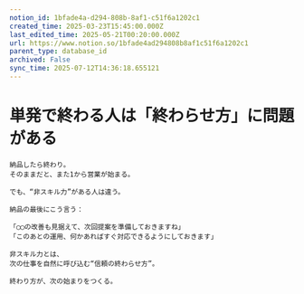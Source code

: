 ```yaml
---
notion_id: 1bfade4a-d294-808b-8af1-c51f6a1202c1
created_time: 2025-03-23T15:45:00.000Z
last_edited_time: 2025-05-21T00:20:00.000Z
url: https://www.notion.so/1bfade4ad294808b8af1c51f6a1202c1
parent_type: database_id
archived: False
sync_time: 2025-07-12T14:36:18.655121
---
```


# 単発で終わる人は「終わらせ方」に問題がある

```plain text
納品したら終わり。
そのままだと、また1から営業が始まる。

でも、“非スキル力”がある人は違う。

納品の最後にこう言う：

「◯◯の改善も見据えて、次回提案を準備しておきますね」
「このあとの運用、何かあればすぐ対応できるようにしておきます」

非スキル力とは、
次の仕事を自然に呼び込む“信頼の終わらせ方”。

終わり方が、次の始まりをつくる。
```